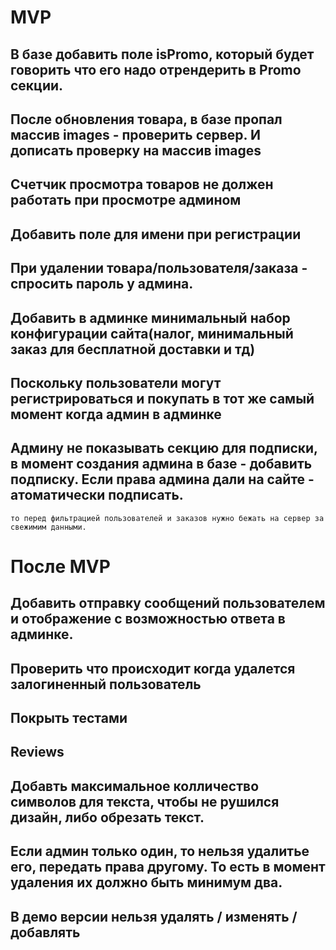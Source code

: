 # MVP
## В базе добавить поле isPromo, который будет говорить что его надо отрендерить в Promo секции.
## После обновления товара, в базе пропал массив images - проверить сервер. И дописать проверку на массив images
## Счетчик просмотра товаров не должен работать при просмотре админом
## Добавить поле для имени при регистрации
## При удалении товара/пользователя/заказа - спросить пароль у админа.
## Добавить в админке минимальный набор конфигурации сайта(налог, минимальный заказ для бесплатной доставки и тд)
## Поскольку пользователи могут регистрироваться и покупать в тот же самый момент когда админ в админке
## Админу не показывать секцию для подписки, в момент создания админа в базе - добавить подписку. Если права админа дали на сайте - атоматически подписать.

    то перед фильтрацией пользователей и заказов нужно бежать на сервер за свежимим данными.
    
    
    
# После MVP
## Добавить отправку сообщений пользователем и отображение с возможностью ответа в админке.
## Проверить что происходит когда удалется залогиненный пользователь
## Покрыть тестами
## Reviews
## Добавть максимальное колличество символов для текста, чтобы не рушился дизайн, либо обрезать текст.
## Если админ только один, то нельзя удалитье его, передать права другому. То есть в момент удаления их должно быть минимум два.
## В демо версии нельзя удалять / изменять / добавлять




